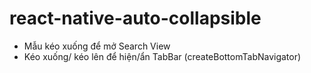 # react-native-auto-collapsible

- Mẫu kéo xuống để mở Search View
- Kéo xuống/ kéo lên để hiện/ẩn TabBar (createBottomTabNavigator)
